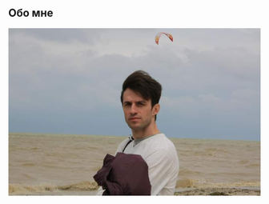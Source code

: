 ## Обо мне
![Igor Ostroverkhov](https://github.com/IgorOstroverkhovQAMID44/Igor_Ostroverkhov/blob/main/FB_IMG_1660298283394.jpg)
